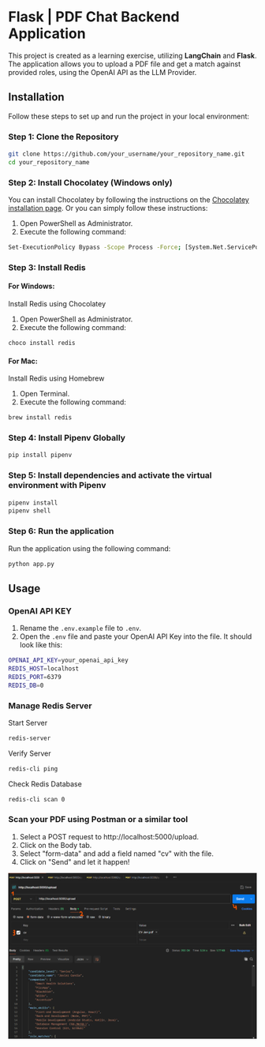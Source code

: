# Flask | PDF Chat Backend Application

This project is created as a learning exercise, utilizing **LangChain** and **Flask**. The application allows you to upload a PDF file and get a match against provided roles, using the OpenAI API as the LLM Provider.

## Installation

Follow these steps to set up and run the project in your local environment:

### Step 1: Clone the Repository

```bash
git clone https://github.com/your_username/your_repository_name.git
cd your_repository_name
```

### Step 2: Install Chocolatey (Windows only)
You can install Chocolatey by following the instructions on the [Chocolatey installation page](https://chocolatey.org/install). Or you can simply follow these instructions:
1. Open PowerShell as Administrator.
2. Execute the following command:

```bash
Set-ExecutionPolicy Bypass -Scope Process -Force; [System.Net.ServicePointManager]::SecurityProtocol = [System.Net.ServicePointManager]::SecurityProtocol -bor 3072; iex ((New-Object System.Net.WebClient).DownloadString('https://community.chocolatey.org/install.ps1'))
```

### Step 3: Install Redis

#### For Windows:
Install Redis using Chocolatey
1. Open PowerShell as Administrator.
2. Execute the following command:
```bash
choco install redis
```

#### For Mac:
Install Redis using Homebrew
1. Open Terminal.
2. Execute the following command:
```bash
brew install redis
```

### Step 4: Install Pipenv Globally

```bash
pip install pipenv
```

### Step 5: Install dependencies and activate the virtual environment with Pipenv

```bash
pipenv install
pipenv shell
```

### Step 6: Run the application

Run the application using the following command:

```bash
python app.py
```

## Usage

### OpenAI API KEY
1. Rename the ``.env.example`` file to ``.env``.
2. Open the ``.env`` file and paste your OpenAI API Key into the file. It should look like this:
```bash
OPENAI_API_KEY=your_openai_api_key
REDIS_HOST=localhost
REDIS_PORT=6379
REDIS_DB=0
```

### Manage Redis Server

Start Server
```bash
redis-server
```

Verify Server
```bash
redis-cli ping
```

Check Redis Database
```bash
redis-cli scan 0
```

### Scan your PDF using Postman or a similar tool
1. Select a POST request to http://localhost:5000/upload.
2. Click on the Body tab.
3. Select "form-data" and add a field named "cv" with the file.
4. Click on "Send" and let it happen!

![alt text](assets/pdf-upload.png)